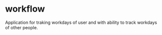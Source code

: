 # workflow
Application for traking workdays of user and with ability to track workdays of other people.
